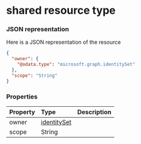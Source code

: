 # shared resource type



### JSON representation

Here is a JSON representation of the resource

```json
{
  "owner": {
    "@odata.type": "microsoft.graph.identitySet"
  },
  "scope": "String"
}

```
### Properties
| Property	   | Type	|Description|
|:---------------|:--------|:----------|
|owner|[identitySet](identityset.md)||
|scope|String||

<!-- uuid: 787dbdcf-eeed-4c79-bfba-5ea98fd2470e
2015-10-09 17:20:42 UTC -->